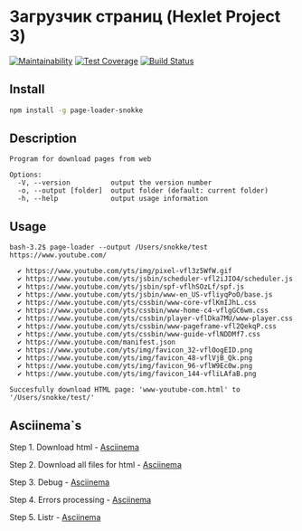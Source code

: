 # Загрузчик страниц (Hexlet Project 3)

[![Maintainability](https://api.codeclimate.com/v1/badges/f3f0d04da86250976590/maintainability)](https://codeclimate.com/github/Snokke/project-lvl3-s358/maintainability)
[![Test Coverage](https://api.codeclimate.com/v1/badges/f3f0d04da86250976590/test_coverage)](https://codeclimate.com/github/Snokke/project-lvl3-s358/test_coverage)
[![Build Status](https://travis-ci.org/Snokke/project-lvl3-s358.svg?branch=master)](https://travis-ci.org/Snokke/project-lvl3-s358)

## Install
```sh
npm install -g page-loader-snokke
```

## Description
```
Program for download pages from web

Options:
  -V, --version          output the version number
  -o, --output [folder]  output folder (default: current folder)
  -h, --help             output usage information
```

## Usage
```
bash-3.2$ page-loader --output /Users/snokke/test https://www.youtube.com/

  ✔ https://www.youtube.com/yts/img/pixel-vfl3z5WfW.gif
  ✔ https://www.youtube.com/yts/jsbin/scheduler-vfl2iJIO4/scheduler.js
  ✔ https://www.youtube.com/yts/jsbin/spf-vflhSOzLf/spf.js
  ✔ https://www.youtube.com/yts/jsbin/www-en_US-vfliyqPoO/base.js
  ✔ https://www.youtube.com/yts/cssbin/www-core-vflKmIJhL.css
  ✔ https://www.youtube.com/yts/cssbin/www-home-c4-vflgGC6wm.css
  ✔ https://www.youtube.com/yts/cssbin/player-vflDka7MU/www-player.css
  ✔ https://www.youtube.com/yts/cssbin/www-pageframe-vfl2QekqP.css
  ✔ https://www.youtube.com/yts/cssbin/www-guide-vflNDDMf7.css
  ✔ https://www.youtube.com/manifest.json
  ✔ https://www.youtube.com/yts/img/favicon_32-vflOogEID.png
  ✔ https://www.youtube.com/yts/img/favicon_48-vflVjB_Qk.png
  ✔ https://www.youtube.com/yts/img/favicon_96-vflW9Ec0w.png
  ✔ https://www.youtube.com/yts/img/favicon_144-vfliLAfaB.png
  
Succesfully download HTML page: 'www-youtube-com.html' to '/Users/snokke/test/'
```

## Asciinema`s
Step 1. Download html - [Asciinema](https://asciinema.org/a/th1vMEzRVOHX8JRhyjdf1pBgp?speed=3)

Step 2. Download all files for html - [Asciinema](https://asciinema.org/a/leQKFxxSzpYEz43vnbdnvwd1S?speed=3)

Step 3. Debug - [Asciinema](https://asciinema.org/a/Kzn14DSkGea4des9mt8dlr4SJ?speed=3)

Step 4. Errors processing - [Asciinema](https://asciinema.org/a/1OB6oEwyS3qWnZRFyzGjVtFmb?speed=3)

Step 5. Listr - [Asciinema](https://asciinema.org/a/uq3vxuBSnSiCBQo0YXpqktZ0j)